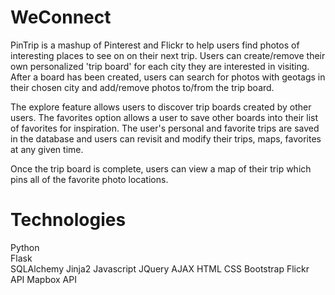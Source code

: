 # WeConnect
PinTrip is a mashup of Pinterest and Flickr to help users find photos of interesting places to see on on their next trip. Users can create/remove their own personalized 'trip board' for each city they are interested in visiting. After a board has been created, users can search for photos with geotags in their chosen city and add/remove photos to/from the trip board.

The explore feature allows users to discover trip boards created by other users. The favorites option allows a user to save other boards into their list of favorites for inspiration. The user's personal and favorite trips are saved in the database and users can revisit and modify their trips, maps, favorites at any given time.

Once the trip board is complete, users can view a map of their trip which pins all of the favorite photo locations.

# Technologies
Python<br>
Flask<br>
SQLAlchemy
Jinja2
Javascript
JQuery
AJAX
HTML
CSS
Bootstrap
Flickr API
Mapbox API
